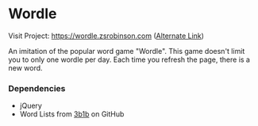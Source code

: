 # Wordle

Visit Project: https://wordle.zsrobinson.com ([Alternate Link](https://zsrobinson.github.io/wordle))

An imitation of the popular word game "Wordle". This game doesn't limit you to only one wordle per day. Each time you refresh the page, there is a new word.

### Dependencies

* jQuery
* Word Lists from [3b1b](https://github.com/3b1b/videos/tree/master/_2022/wordle/data) on GitHub
